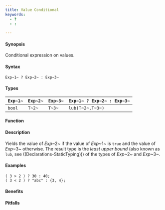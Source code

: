 ```yaml
---
title: Value Conditional
keywords:
  - ?
  - :

---
```


#### Synopsis

Conditional expression on values.

#### Syntax

`Exp~1~ ? Exp~2~ : Exp~3~`

#### Types


| `Exp~1~`  | `Exp~2~` | `Exp~3~` | `Exp~1~ ? Exp~2~ : Exp~3~`  |
| --- | --- | --- | --- |
|   `bool`   | `T~2~`   | `T~3~`   | `lub(T~2~,T~3~)`             |


#### Function

#### Description

Yields the value of _Exp_~2~ if the value of _Exp_~1~ is `true` and the value of _Exp_~3~ otherwise.
The result type is the _least upper bound_ (also known as `lub`, see ((Declarations-StaticTyping))) of the types of _Exp_~2~ and _Exp_~3~.

#### Examples

```rascal-shell
( 3 > 2 ) ? 30 : 40;
( 3 < 2 ) ? "abc" : {3, 4};
```

#### Benefits

#### Pitfalls

